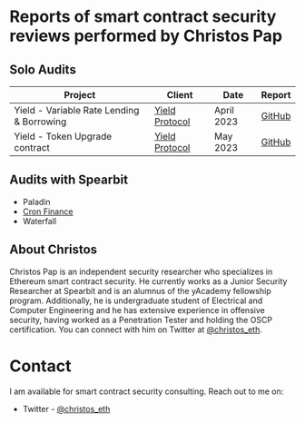 # Reports of smart contract security reviews performed by Christos Pap

## Solo Audits
| Project                       | Client                                       | Date          | Report                                                                                                                                   |
| ----------------------------- | -------------------------------------------- | ------------- | ---------------------------------------------------------------------------------------------------------------------------------------- |
| Yield - Variable Rate Lending & Borrowing | [Yield Protocol](https://yieldprotocol.com/) | April 2023 | [GitHub](https://github.com/christos-eth/audits/blob/main/reports/solo/Yield-VR-Solo-Security-Review.md)
| Yield - Token Upgrade contract            | [Yield Protocol](https://yieldprotocol.com/) | May 2023   | [GitHub](https://github.com/christos-eth/audits/blob/main/reports/solo/Yield-TokenUpgrade-security-review.md)


## Audits with Spearbit
- Paladin
- [Cron Finance](https://github.com/spearbit/portfolio/blob/master/pdfs/CronFinance-Spearbit-Security-Review.pdf)	
- Waterfall	

## About Christos
Christos Pap is an independent security researcher who specializes in Ethereum smart contract security. He currently works as a Junior Security Researcher at Spearbit and is an alumnus of the yAcademy fellowship program. Additionally, he is undergraduate student of Electrical and Computer Engineering and he has extensive experience in offensive security, having worked as a Penetration Tester and holding the OSCP certification. You can connect with him on Twitter at [@christos_eth](https://twitter.com/christos_eth).

# Contact
I am available for smart contract security consulting. Reach out to me on:
- Twitter - [@christos_eth](https://twitter.com/christos_eth)
